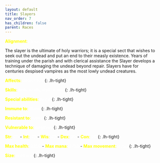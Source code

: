 ```yaml
---
layout: default
title: Slayers
nav_order: 7
has_children: false
parent: Races
---
```


<span style="color: yellow">**Alignment**:</span> <span style="color: white">Pious</span>


The slayer is the ultimate of holy warriors; it is a special sect that wishes to seek out the undead and put an end to their measly existence. Years of training under the parish and with clerical assistance the Slayer develops a technique of damaging the undead beyond repair. Slayers have for centuries despised vampires as the most lowly undead creatures.


<span style="color: yellow">**Affects**:</span> <span style="color:white">detect evil</span>
{: .lh-tight}

<span style="color: yellow">**Skills**:</span> <span style="color:white">holy wrath, shift, stake</span>
{: .lh-tight}

<span style="color: yellow">**Special abilities**:</span> <span style="color:white">None</span>
{: .lh-tight}

<span style="color: yellow">**Immune to**:</span> <span style="color:white">None</span>
{: .lh-tight}

<span style="color: yellow">**Resistant to**:</span> <span style="color:white">None</span>
{: .lh-tight}

<span style="color: yellow">**Vulnerable to**:</span> <span style="color:white">negative</span>
{: .lh-tight}

<span style="color: yellow">**Str**:</span> <span style="color:white">20</span> - <span style="color: yellow">**Int**:</span> <span style="color:white">20</span> - <span style="color: yellow">**Wis**:</span> <span style="color:white">20</span> - <span style="color: yellow">**Dex**:</span> <span style="color:white">20</span> - <span style="color: yellow">**Con**:</span> <span style="color:white">20</span>
{: .lh-tight}

<span style="color: yellow">**Max health**:</span> <span style="color:white">3250</span> - <span style="color: yellow">**Max mana**:</span> <span style="color:white">2750</span> - <span style="color: yellow">**Max movement**:</span> <span style="color:white">2750</span>
{: .lh-tight}

<span style="color: yellow">**Size**:</span> <span style="color:white">medium</span>
{: .lh-tight}